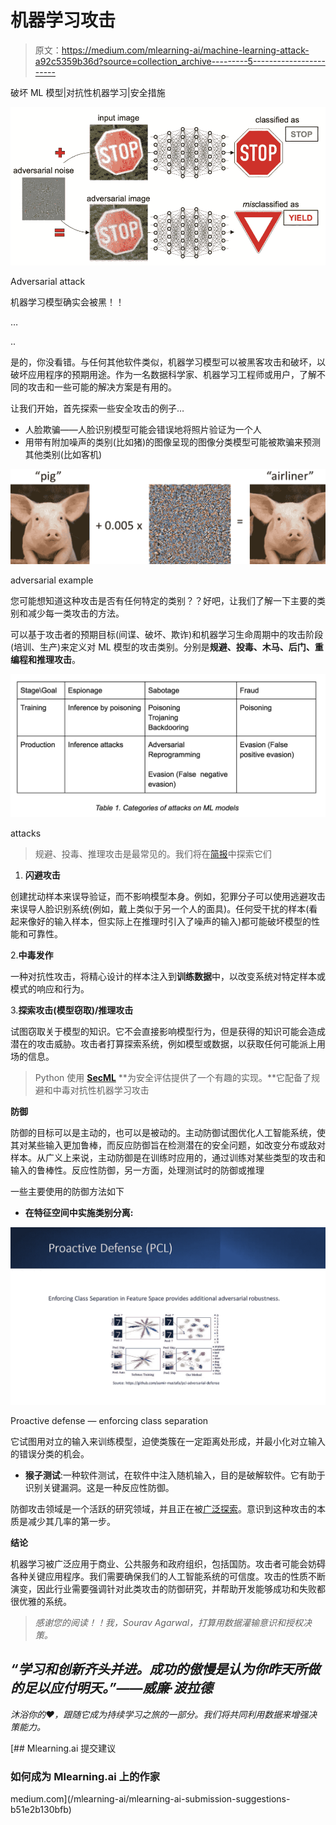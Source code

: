# 机器学习攻击

> 原文：<https://medium.com/mlearning-ai/machine-learning-attack-a92c5359b36d?source=collection_archive---------5----------------------->

破坏 ML 模型|对抗性机器学习|安全措施

![](img/366f3128c4c683b99c74e2b2dd3e3490.png)

Adversarial attack

机器学习模型确实会被黑！！

…

..

是的，你没看错。与任何其他软件类似，机器学习模型可以被黑客攻击和破坏，以破坏应用程序的预期用途。作为一名数据科学家、机器学习工程师或用户，了解不同的攻击和一些可能的解决方案是有用的。

让我们开始，首先探索一些安全攻击的例子…

*   人脸欺骗——人脸识别模型可能会错误地将照片验证为一个人
*   用带有附加噪声的类别(比如猪)的图像呈现的图像分类模型可能被欺骗来预测其他类别(比如客机)

![](img/79f071d8a5c36d399af6914e95ff1f78.png)

adversarial example

您可能想知道这种攻击是否有任何特定的类别？？好吧，让我们了解一下主要的类别和减少每一类攻击的方法。

可以基于攻击者的预期目标(间谍、破坏、欺诈)和机器学习生命周期中的攻击阶段(培训、生产)来定义对 ML 模型的攻击类别。分别是**规避、投毒、木马、后门、重编程和推理攻击**。

![](img/7155b4a196d5f6fae043e913d344c1ca.png)

attacks

> 规避、投毒、推理攻击是最常见的。我们将在[简报](https://towardsdatascience.com/how-to-attack-machine-learning-evasion-poisoning-inference-trojans-backdoors-a7cb5832595c)中探索它们

1.  **闪避攻击**

创建扰动样本来误导验证，而不影响模型本身。例如，犯罪分子可以使用逃避攻击来误导人脸识别系统(例如，戴上类似于另一个人的面具)。任何受干扰的样本(看起来像好的输入样本，但实际上在推理时引入了噪声的输入)都可能破坏模型的性能和可靠性。

2.**中毒发作**

一种对抗性攻击，将精心设计的样本注入到**训练数据**中，以改变系统对特定样本或模式的响应和行为。

3.**探索攻击(模型窃取)/推理攻击**

试图窃取关于模型的知识。它不会直接影响模型行为，但是获得的知识可能会造成潜在的攻击威胁。攻击者打算探索系统，例如模型或数据，以获取任何可能派上用场的信息。

> Python 使用 [**SecML**](https://secml.readthedocs.io/en/v0.15/#getting-started) **为安全评估提供了一个有趣的实现。**它配备了规避和中毒对抗性机器学习攻击

**防御**

防御的目标可以是主动的，也可以是被动的。主动防御试图优化人工智能系统，使其对某些输入更加鲁棒，而反应防御旨在检测潜在的安全问题，如改变分布或敌对样本。从广义上来说，主动防御是在训练时应用的，通过训练对某些类型的攻击和输入的鲁棒性。反应性防御，另一方面，处理测试时的防御或推理

一些主要使用的防御方法如下

*   **在特征空间中实施类别分离:**

![](img/f3eb868623fb7a763950c9f673fb8a9d.png)

Proactive defense — enforcing class separation

它试图用对立的输入来训练模型，迫使类簇在一定距离处形成，并最小化对立输入的错误分类的机会。

*   **猴子测试**:一种软件测试，在软件中注入随机输入，目的是破解软件。它有助于识别关键漏洞。这是一种反应性防御。

防御攻击领域是一个活跃的研究领域，并且正在被[广泛探索](https://towardsdatascience.com/adversarial-attacks-in-machine-learning-and-how-to-defend-against-them-a2beed95f49c)。意识到这种攻击的本质是减少其几率的第一步。

**结论**

机器学习被广泛应用于商业、公共服务和政府组织，包括国防。攻击者可能会妨碍各种关键应用程序。我们需要确保我们的人工智能系统的可信度。攻击的性质不断演变，因此行业需要强调针对此类攻击的防御研究，并帮助开发能够成功和失败都很优雅的系统。

> *感谢您的阅读！！我，Sourav Agarwal，打算用数据灌输意识和授权决策。*

## *“学习和创新齐头并进。成功的傲慢是认为你昨天所做的足以应付明天。”——威廉·波拉德*

*沐浴你的❤，跟随它成为持续学习之旅的一部分。我们将共同利用数据来增强决策能力。*

[](/mlearning-ai/mlearning-ai-submission-suggestions-b51e2b130bfb) [## Mlearning.ai 提交建议

### 如何成为 Mlearning.ai 上的作家

medium.com](/mlearning-ai/mlearning-ai-submission-suggestions-b51e2b130bfb)